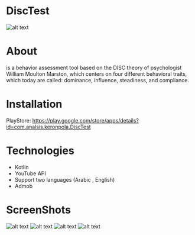 # DiscTest
![alt text](https://lh3.googleusercontent.com/cQ8CeRtUMSAWM0Vni9t1euJ4oKSS8pSRGnFqbMBrBSVWQMuPiA6niPeunlsU4yJa_yWbgJuC7tldobxuCMvTAj-Ruu8TiSo4etJ-YBPp59EMeEEO1yVLnuBa8iQzZenSdjPoAh1h7MP8bihkV1eK4PLJWegvYH5GQd2ryoQw1U-eopuGOwA7Gbvz00aZ3XeO47uEINCfctVrkSEziQ2OdOSko8LG1fwqrhZnou_0g0zLB68wf23qebhce8KIf1OkRqVY47C_1pQE24ln8cbBzUvBJoVDzaKDHG4uJgh9d-BbvqOSYim8EoLzMZKXcqhqC4Y0HTOhsKZeEM6xpglywRUZgnqYthLFMYWI09yqi-t764u3xVHQyGDoSBdQDOmbyb4sXIJAtxLPG4oB0Sj9tO2yBsZvhYcQjL6o_ggiW2VZRt8zAN2QJTpz_a3FjF3L7bVI8uxUlTYbRflUB70ZfmPoe-KLft_8suOsIPyzPArdSbEPWroGjoAQIWVX5Y76lTc-xBnUV3jIZ9kiHLpEn4PMTxEzQ4IVDTRLWAIDfZIm1SKngRGWCexJgANzR1jQR2e3VYi1RaCm1S9WKACHDM_XYIEK28zokzMXV_Q=w921-h637-no)

# About
is a behavior assessment tool based on the DISC theory of psychologist William Moulton Marston, which centers on four different behavioral traits, which today are called: dominance, influence, steadiness, and compliance.
# Installation
PlayStore: https://play.google.com/store/apps/details?id=com.analsis.keronpola.DiscTest
# Technologies 
* Kotlin
* YouTube API 
* Support two languages (Arabic , English)
* Admob
# ScreenShots
![alt text](https://lh3.googleusercontent.com/ctdKzjdAtlewUzp8Zyp4OvdHuJ71k8D-vngeOtAnznfRm1V2aPM75JezWYTUCJqDv00eKI0sNmghqx5f6nHs2kdrUMY1QQYjKt4etRUMgWhwtdoChO1yG4TsBt9JPQS3IUdRID0AsKySDZvmm-cCOVWK7FyQyATJY__Y_PCa44twK4NkUavZFetCpW90JNhr0PrT61MQpcmReU4cN02x1W1rvYF39F8gJUQhz15Rt6pxJrrLFNtjphShhF58bfMawrBWKEyGN-cEEPNm3LwQMUxMXAVJvWZAcrCQ0g8gtdcRTWuMAQV46oSEme_bpr73wVpyaS0b0MfD9gmlI_Tf7k9qBonYzw0hQnDEVkfQZqW6SQtfj61he1s1zZ5u47lUN5momawmUHOD_MxjmNxhQcJQjsxFhgye7iA7QGpHIA2LsKN4Bwc8cZBqD_gOfuZ5t90Uk4fD3lXsAJFmzj7D4nAhzub3rqxW_rLc_RisbXqypFCTlP9VlRb2nUnEbYh3YdFwW4G_JIXuo1i3l15KMa8WuQuhHHyXX3ttNpDeAdAmF_VZheTsP9qnXU1UM9SHFMtXhIFpSZ336CF5QHWushwB3pDOxG70nwVHSwY=w359-h637-no)
![alt text](https://lh3.googleusercontent.com/njFA04BcgUyRWfsGaRkrI2q9tqS-wsbLIl4SAKwfbTw6tssac_NBhbGglLGiHw1FFaTQx09C5O02k0PjvcOziVoiahFYCXa_xtBtqRzIFgWVqjVmDOaIa76R23veHFBtlPJAOJxoyUeCpDTpe97cdi50TLtC4ybaO9Z3RO3xH2m_JorprW2E_TT5r1l4F5Y6UX5_ePVGMzC5oMrA15ThpLg6vj1vrvn40VtNL33FvPtyfS_KTWiZaYSvfi87nENT5C_ki6qa9zG2lg9lXv2haax8aLwY2xA9tKmuQ20SHxQ1L1WQFqEhvdIGKupKOmBsLe-mKs42ewA6HEktWrRIgOEV5gOVJBHVbjV3oEWwrjEC3b_Lr8WU51VcT-kj4MlLUVs95afLUIVdcgfYHtd5u-F_yAxNQcXJr5A981IL_SSQYgrypPyh97NM2mD7OxKLO5sZMIaL1waE0hbYBn_RRoe8g4V2GhDSBhH0k3FMVrQLsu_zn3CrpBxqfEaIUKtw60RfDtz5KmebTwn_XO_yFbY-O3UO3ShTfcRx4bYaiY14682VnGVX7hLsGpc6naqnk_JLarO6SayslA34ASVPLRZKfII4xNAOBctf4mE=w359-h637-no)
![alt text](https://lh3.googleusercontent.com/ekYE_32CxY2-r9tn-2jFSBJW4HPBQSBcqKaUW1b7VpPCzpdV_B6thNGVQ7TpmKIRAT61GO__syhulvwD5s6_n2_RzOzwRGlkYfOlg36Sr7fXsvg5-5nkLCd1qVhDo4pFjyKiBleIQ-Ck05-aSOjCs2oZk1S_-rg_0QU6P8h9z45qRts6rt903kTDE-BzHqSzds4S3eOZnIAqyplkjrRkmGiHNEolzx-F0ucbe-TkZt-aFHYzNCV5_T2YfAMR28iozBA4b4VNaALK65YUV9YlWrIkQ5P772LNPPQWE_2_Tt9jfsxAqv7XUP1m6E988mOaYK3r1cmmRk8eGh92bRKgzLM_FFRWAJDkNbtVVioT190fGNGxP3HaUxsro-EfQI0XsNMnFuxs3ktIXK_OpqhSvYQLBnZfXqe1T5mvW5P1lxO1e3Fkc4utwIz1paBie4XdeuLHjvdkTEyhOlWibVU2KETyfiTU4l_e-a1EAAlQezgG1pM0XV-NHY7uSdbR2SmHpwgikO0wmjqtbDIUhLDX4A11fJBzb2wNrLWw0RowEOS_PHWHHtTICkV8ORhOJDCEPrs0sDtjldGLnu2-cm6uToeSwrZDslmuE69cAeo=w359-h637-no)
![alt text](https://lh3.googleusercontent.com/toixUgFbDpwCTGYTK-nTC9XMz7b5Tv8V0ABdPOzIdnVR-IuQf8zIiDvNf7RBoCRjduEuCMGXUIpEC2lW1PFD6NKQkx9bxgxYpjh8xnweA0GLU1WtTl8g7azS5pVxFYRROadwRNE-10livAmV0YxuJiUQwIXYwdLybOcqRsqUIPbT_yObKEyQwlPTZVcN5uIRgJROx3U1-XpTZRwdP6SOpIQc6X0vtdiJtILCHOP8gEIZOnJnbPDdrqwd5tQEl4WNQ1GA4PH26ZYeutOEOiUVyvGeWjEKRXc7x_PTbVyrwpo92qAGA6eMwtVIjlv9a3kRIMlEH498Zg9kn7Gii9Wj5vRC9rQ0zT718HEPIH1Xi6g8aRTATG5vmVDiJYxqAEAIXv933E5JGfM_gmsbPodziv9_0c8eOPIP35eMB7kHbXOTUTnvpk8O6r6pqo2pZaH8jacLWJPnWyEk3UYwHORBsjVGwY6OA21dxMvHiiTOloIEisVxN9avhIIeOaM1iNOoNnm38Oz-8BG2TL7IyhTAzK0xRKn3iM5E8_KZHudNDEiXQ0fkRc8Myb4iDRBvakwwBAWbYKZ8AYkzpuhvHWaeCwdDC3I8oYPG1O3Az-k=w359-h637-no)

